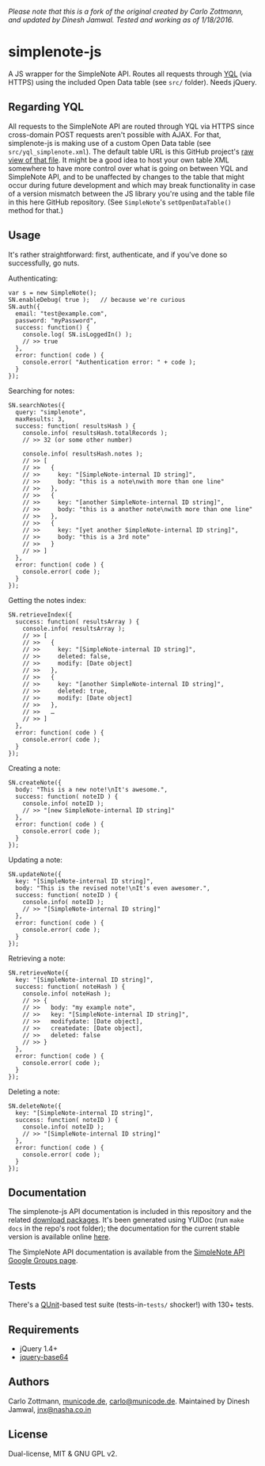*Please note that this is a fork of the original created by Carlo Zottmann, and updated by Dinesh Jamwal. Tested and working as of 1/18/2016.* 

# simplenote-js

A JS wrapper for the SimpleNote API.  Routes all requests through
[YQL](http://developer.yahoo.com/yql/) (via HTTPS) using the included
Open Data table (see `src/` folder).  Needs jQuery.


## Regarding YQL

All requests to the SimpleNote API are routed through YQL via HTTPS since 
cross-domain POST requests aren't possible with AJAX.  For that, simplenote-js
is making use of a custom Open Data table (see `src/yql_simplenote.xml`).  The
default table URL is this GitHub project's
[raw view of that file](http://github.com/carlo/simplenote-js/raw/master/src/yql_simplenote.xml).
It might be a good idea to host your own table XML somewhere to have more
control over what is going on between YQL and SimpleNote API, and to be
unaffected by changes to the table that might occur during future development
and which may break functionality in case of a version mismatch between the
JS library you're using and the table file in this here GitHub repository.
(See `SimpleNote`'s `setOpenDataTable()` method for that.)


## Usage

It's rather straightforward: first, authenticate, and if you've done so
successfully, go nuts.

Authenticating:

    var s = new SimpleNote();
    SN.enableDebug( true );   // because we're curious
    SN.auth({
      email: "test@example.com",
      password: "myPassword",
      success: function() {
        console.log( SN.isLoggedIn() );
        // >> true
      },
      error: function( code ) {
        console.error( "Authentication error: " + code );
      }
    });


Searching for notes:

    SN.searchNotes({
      query: "simplenote",
      maxResults: 3,
      success: function( resultsHash ) {
        console.info( resultsHash.totalRecords );
        // >> 32 (or some other number)
        
        console.info( resultsHash.notes );
        // >> [
        // >>   {
        // >>     key: "[SimpleNote-internal ID string]",
        // >>     body: "this is a note\nwith more than one line"
        // >>   },
        // >>   {
        // >>     key: "[another SimpleNote-internal ID string]",
        // >>     body: "this is a another note\nwith more than one line"
        // >>   },
        // >>   {
        // >>     key: "[yet another SimpleNote-internal ID string]",
        // >>     body: "this is a 3rd note"
        // >>   }
        // >> ]
      },
      error: function( code ) {
        console.error( code );
      }
    });


Getting the notes index:
    
    SN.retrieveIndex({
      success: function( resultsArray ) {
        console.info( resultsArray );
        // >> [
        // >>   {
        // >>     key: "[SimpleNote-internal ID string]",
        // >>     deleted: false,
        // >>     modify: [Date object]
        // >>   },
        // >>   {
        // >>     key: "[another SimpleNote-internal ID string]",
        // >>     deleted: true,
        // >>     modify: [Date object]
        // >>   },
        // >>   …
        // >> ]
      },
      error: function( code ) {
        console.error( code );
      }
    });


Creating a note:

    SN.createNote({
      body: "This is a new note!\nIt's awesome.",
      success: function( noteID ) {
        console.info( noteID );
        // >> "[new SimpleNote-internal ID string]"
      },
      error: function( code ) {
        console.error( code );
      }
    });


Updating a note:

    SN.updateNote({
      key: "[SimpleNote-internal ID string]",
      body: "This is the revised note!\nIt's even awesomer.",
      success: function( noteID ) {
        console.info( noteID );
        // >> "[SimpleNote-internal ID string]"
      },
      error: function( code ) {
        console.error( code );
      }
    });


Retrieving a note:

    SN.retrieveNote({
      key: "[SimpleNote-internal ID string]",
      success: function( noteHash ) {
        console.info( noteHash );
        // >> {
        // >>   body: "my example note",
        // >>   key: "[SimpleNote-internal ID string]",
        // >>   modifydate: [Date object],
        // >>   createdate: [Date object],
        // >>   deleted: false
        // >> }
      },
      error: function( code ) {
        console.error( code );
      }
    });


Deleting a note:

    SN.deleteNote({
      key: "[SimpleNote-internal ID string]",
      success: function( noteID ) {
        console.info( noteID );
        // >> "[SimpleNote-internal ID string]"
      },
      error: function( code ) {
        console.error( code );
      }
    });


## Documentation

The simplenote-js API documentation is included in this repository and the
related [download packages](http://github.com/carlo/simplenote-js/downloads).
It's been generated using YUIDoc (run `make docs` in the repo's root folder);
the documentation for the current stable version is available online
[here](http://carlo.github.com/simplenote-js/docs/).

The SimpleNote API documentation is available from the
[SimpleNote API Google Groups page](http://groups.google.com/group/simplenote-api).


## Tests

There's a [QUnit](http://docs.jquery.com/QUnit)-based test suite
(tests-in-`tests/` shocker!) with 130+ tests.


## Requirements

* jQuery 1.4+
* [jquery-base64](http://github.com/carlo/jquery-base64/)


## Authors

Carlo Zottmann, [municode.de](http://municode.de/), carlo@municode.de. 
Maintained by Dinesh Jamwal, jnx@nasha.co.in


## License

Dual-license, MIT & GNU GPL v2.
